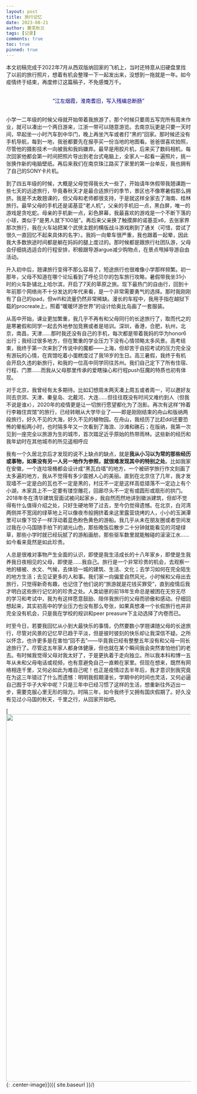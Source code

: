 ```yaml
---
layout: post
title: 旅行记忆
date: 2023-08-21
author: 蘼芜秋兰
tags: [记录]
comments: true
toc: true
pinned: true
---
```


 本文初稿完成于2022年7月从西双版纳回家的飞机上，当时还特意从旧硬盘里找了以前的旅行照片，想着有机会整理一下一起发出来，没想到一拖就是一年。如今疫情终于结束，再度修订这篇稿子，不免感慨万千。

<br>
<center><font color=Navy><blod>“江左烟霞，淮南耆旧，写入残编总断肠”</blod></font></center>
<br>

小学一二年级的时候父母就开始带着我旅游了，那个时候只要周五写完所有周末作业，就可以凑出一个两日游来，江浙一带可以随意游览。去南京玩更是只要一天时间，早起坐一小时汽车到中华门，晚上再坐汽车或者打“黑的”回家。那时候还没有手机导航，每到一地，我爸都要先在报亭买一份当地的地图看。爸爸很喜欢拍照，尽管他的摄影技术一向被我和我妈嫌弃。最早是用胶片机，后来买了数码相机，每次回家他都会第一时间把照片导出到老台式电脑上，全家人一起看一遍照片，挑一张换作新的电脑壁纸。再后来我们在南京珠江路买了家里的第一台单反，我也拥有了自己的SONY卡片机。

到了四五年级的时候，大概是父母觉得我长大一些了，开始请年休假带我翘课跑一些七天的远途旅行，毕竟春秋天才是最合适旅行的季节，景区也不像寒暑假那么拥挤。我是不太敢翘课的，但父母和老师都很支持，于是就这样全家去了海南、桂林旅行。最早父母的手机还是诺基亚“老人机”，父亲的手机旧一点，黑白屏，唯一的游戏是贪吃蛇。母亲的手机新一点，彩色屏幕，我最喜欢的游戏是一个不断下落的小球，类似于“是男人就下100层”。再后来父亲换了触摸屏的诺基亚x6，去张家界那次旅行，我在火车站把某个武侠主题的横版战斗游戏刷到了通关（可惜，尝试了很久一直回忆不起来具体的名字）。我妈一向晕车很严重，我也跟着一起晕，因此我大多数旅途时间都是躺在妈妈的腿上度过的。那时候都是跟旅行社团队游，父母会仔细挑选适合的行程安排，积极跟导游argue减少购物点，在景点甩掉导游自由活动。

升入初中后，翘课旅行变得不那么容易了，短途旅行也很难像小学那样频繁。初一那年，父母不知道在哪个论坛看到了呼伦贝尔的包车旅行攻略，暑假带我坐31小时的火车卧铺北上哈尔滨，开启了7天的草原之旅。现下最热门的自由行，回到十年前那个网络尚不十分发达的年代来看，是一个非常需要勇气的选择。那时我刚刚有了自己的ipad，但wifi和流量仍然非常稀缺。漫长的车程中，我用手指在越狱下载的procreate上，照着“暖暖环游世界”的设计给奥比岛画了一套服装。

从高中开始，课业更加繁重，我几乎不再有和父母同行的长途旅行了，取而代之的是寒暑假和同学一起去外地参加竞赛或者是培训。深圳，香港，合肥，杭州，北京，南昌，天津……那时我还没有自己的手机，每次都是带着我妈的华为honor6出行；我经过很多地方，但在繁重的学业压力下没有心情领略太多风景。高考结束，我终于第一次来到了传说中的魔都——上海，但却苦于自招考试的压力完全没有游玩的心情，在宾馆吃着小蛋糕度过了我18岁的生日。高三暑假，我终于有机会开启久违的新旅行，和我的一位高中同学同往苏州。我们自己定下了所有住宿、行程、门票……而我从父母那里传承的爱瞎操心和行程push狂魔的特质也初有体现。

对于北京，我曾经有太多期待。比如幻想周末两天凑上周五或者周一，可以邀好友同去京郊、天津、秦皇岛、北戴河、大连……但往往既没有时间又难约到人（但我不说是谁x），2020年的疫情更是让一切旅行愿望都化为了泡影。再次有这样“拎着行李箱住宾馆”的旅行，已经转眼从大学毕业了——即是刚刚结束的舟山和版纳两段旅行，好久不见的大海，好久不见的植物园。在舟山，我经历了比赶ddl还要恐怖的晕船两小时，也时隔多年又一次看到了海浪、沙滩和礁石；在版纳，我第一次见到一座完全以旅游为生的城市，首次踏足近乎原始的热带雨林。这些新的经历和我年幼时在其他城市的所见遥相呼应

我有一个久居北京后才发现的说不上缺点的缺点，就是**我从小习以为常的那些经历或事物，如果没有另一人另一地作为参照，就很难发现其中的特别之处**。比如我家在安徽，一个连垃圾桶都会设计成“黑瓦白墙”的地方，一个被研学旅行作文刻画了太多遍的地方，我从不觉得有多少震撼人心的美丽。直到在北京住了几年，我才发现墙不一定是白的瓦也不一定是黑的，村庄不一定是这样高低错落不一定边上有个小湖，木家具上不一定要有镂空雕花，回廊尽头不一定有或圆形或扇形的拱门。2018年冬在清华建筑营面试被问起家乡，我自然而然地讲到徽派建筑，但却不觉得有什么值得介绍之处，只好生硬地带了过去，至今仍觉得遗憾。在北京，白河湾两侧并不宽阔的绿草地上可以像夜市般拥挤着来这里露营烧烤的人，小小的玉渊潭里可以像下饺子一样浮动着蓝色粉色黄色的游船。我几乎从未在朋友圈或者空间发过我在小马国随手拍下的湖光山色，那些晚饭后散步二十分钟就能看见的河堤绿草，那些小学时就已经玩腻了的游船画舫，那些驱车数里就能触碰的滚滚江水……如今看来竟然是如此珍贵。

人总是很难对事物产生全面的认识，即使是我生活成长的十八年家乡，即使是生我养我日夜相见的父母，即使是……我自己。旅行是一个非常珍贵的机会，去观察一地的植被、水文、气候，去体验一城的建筑、生活、文化；去学习如何在完全陌生的地方生活；去见证更多的人和事。我们家一向偏爱自然风光，小时候和父母出去旅行，只觉得新奇有趣，也记住了他们说的“旅游就是花钱买罪受”，直到疫情后我才明白这些旅行记忆的的珍贵之处。人类幼崽的前18年生命总是被困在无穷无尽的学习和考试中，我为有这样愿意鼓励、陪伴我旅行的父母而骄傲和感动。仔细回想起来，其实初高中的学业压力也没有那么夸张，如果真想凑一个长假旅行也并非完全没有机会，只是我在学校的规训和peer preasure下主动选择了内卷而已。

时至今日，若要我回忆从小到大最快乐的事情，仍然要数小学翘课随父母的长途旅行，尽管对风景的记忆早已趋于平淡，但是彼时彼刻的快乐却让我深信不疑。之所以怀念，也许更多是在害怕“回不去”——毕竟我已经有整整五年没有和父母一同长途旅行了。尽管这五年家人都身体健康，但也就在某个瞬间我会突然害怕他们的老去。有时候我觉得父母对我太好了，于是更执着于走向独立。所以我本科和博一五年从未和父母电话或视频，也有意避免自己一直赖在家里。但现在想来，既然有网络相连千里，又何必如此为难自己呢！也正是疫情过去半年后，我才意识到我究竟在为这三年错过了什么而遗憾：明明我假期漫长，学期中的时间也灵活，又何必逼自己囿于华子大牢中呢？只是三年中已经习惯了这样的生活，想重新往外迈出一步，需要克服心里无形的阻力。时隔三年，如今我终于又拥有国庆假期了。好久没有见过小马国的秋天，千里之行，从回家开始吧。

[<img src="{{ site.baseurl }}/images/travel_hainan.jpg" style="width: 1000px;"/>{: .center-image}]({{ site.baseurl }}/)

